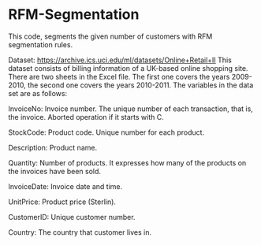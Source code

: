 # RFM-Segmentation
This code, segments the given number of customers with RFM segmentation rules. 

Dataset: https://archive.ics.uci.edu/ml/datasets/Online+Retail+II
This dataset consists of billing information of a UK-based online shopping site. There are two sheets in the Excel file. The first one covers the years 2009-2010, the second one covers the years 2010-2011. The variables in the data set are as follows:

InvoiceNo: Invoice number. The unique number of each transaction, that is, the invoice. Aborted operation if it starts with C.

StockCode: Product code. Unique number for each product.

Description: Product name.

Quantity: Number of products. It expresses how many of the products on the invoices have been sold.

InvoiceDate: Invoice date and time.

UnitPrice: Product price (Sterlin).

CustomerID: Unique customer number.

Country: The country that customer lives in.

